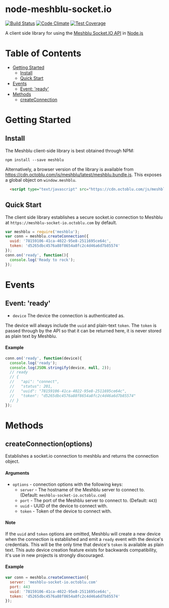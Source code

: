 # node-meshblu-socket.io

[![Build Status](https://travis-ci.org/octoblu/meshblu-npm.svg?branch=master)](https://travis-ci.org/octoblu/meshblu-npm)
[![Code Climate](https://codeclimate.com/github/octoblu/meshblu-npm/badges/gpa.svg)](https://codeclimate.com/github/octoblu/meshblu-npm)
[![Test Coverage](https://codeclimate.com/github/octoblu/meshblu-npm/badges/coverage.svg)](https://codeclimate.com/github/octoblu/meshblu-npm)

A client side library for using the [Meshblu Socket.IO API](https://meshblu-socketio.readme.io/) in [Node.js](https://nodejs.org)

# Table of Contents

* [Getting Started](#getting-started)
  * [Install](#install)
  * [Quick Start](#quick-start)
* [Events](#events)
  * [Event: 'ready'](#event-ready)
* [Methods](#methods)
  * [createConnection](#createConnection)

# Getting Started

## Install

The Meshblu client-side library is best obtained through NPM:

```shell
npm install --save meshblu
```

Alternatively, a browser version of the library is available from https://cdn.octoblu.com/js/meshblu/latest/meshblu.bundle.js. This exposes a global object on `window.meshblu`.

```html
  <script type="text/javascript" src="https://cdn.octoblu.com/js/meshblu/latest/meshblu.bundle.js" ></script>
```

## Quick Start

The client side library establishes a secure socket.io connection to Meshblu at `https://meshblu-socket-io.octoblu.com` by default.

```javascript
var meshblu = require('meshblu');
var conn = meshblu.createConnection({
  uuid: '78159106-41ca-4022-95e8-2511695ce64c',
  token: 'd5265dbc4576a88f8654a8fc2c4d46a6d7b85574'
});
conn.on('ready', function(){
  console.log('Ready to rock');
});
```

# Events

## Event: 'ready'

* `device` The device the connection is authenticated as.

The device will always include the `uuid` and plain-text `token`. The `token` is passed through by the API so that it can be returned here, it is never stored as plain text by Meshblu.

#### Example

```javascript
conn.on('ready', function(device){
  console.log('ready');
  console.log(JSON.stringify(device, null, 2));
  // ready
  // {
  //   "api": "connect",
  //   "status": 201,
  //   "uuid": "78159106-41ca-4022-95e8-2511695ce64c",
  //   "token": "d5265dbc4576a88f8654a8fc2c4d46a6d7b85574"
  // }
});
```

# Methods

## createConnection(options)

Establishes a socket.io connection to meshblu and returns the connection object.

#### Arguments

* `options` - connection options with the following keys:
  * `server` - The hostname of the Meshblu server to connect to. (Default: `meshblu-socket-io.octoblu.com`)
  * `port` - The port of the Meshblu server to connect to. (Default: `443`)
  * `uuid` - UUID of the device to connect with.
  * `token` - Token of the device to connect with.

#### Note

If the `uuid` and `token` options are omitted, Meshblu will create a new device when the connection is established and emit a `ready` event with the device's credentials. This will be the only time that device's `token` is available as plain text. This auto device creation feature exists for backwards compatibility, it's use in new projects is strongly discouraged.

#### Example

```javascript
var conn = meshblu.createConnection({
  server: 'meshblu-socket-io.octoblu.com'
  port: 443
  uuid: '78159106-41ca-4022-95e8-2511695ce64c',
  token: 'd5265dbc4576a88f8654a8fc2c4d46a6d7b85574'
});
```
